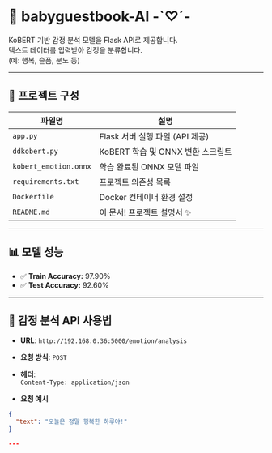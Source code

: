 # 🍼 babyguestbook-AI  -`♡´-

KoBERT 기반 감정 분석 모델을 Flask API로 제공합니다.  
텍스트 데이터를 입력받아 감정을 분류합니다.  
(예: 행복, 슬픔, 분노 등)

---

## 🚀 프로젝트 구성

| 파일명 | 설명 |
|--------|------|
| `app.py` | Flask 서버 실행 파일 (API 제공) |
| `ddkobert.py` | KoBERT 학습 및 ONNX 변환 스크립트 |
| `kobert_emotion.onnx` | 학습 완료된 ONNX 모델 파일 |
| `requirements.txt` | 프로젝트 의존성 목록 |
| `Dockerfile` | Docker 컨테이너 환경 설정 |
| `README.md` | 이 문서! 프로젝트 설명서 ✨ |

---

## 📊 모델 성능

- ✅ **Train Accuracy:** 97.90%  
- ✅ **Test Accuracy:** 92.60%  

---

## 📡 감정 분석 API 사용법

- **URL**: `http://192.168.0.36:5000/emotion/analysis`
- **요청 방식**: `POST`
- **헤더**:  
  `Content-Type: application/json`

- **요청 예시**
```json
{
  "text": "오늘은 정말 행복한 하루야!"
}

---
